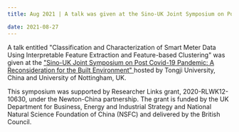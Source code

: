 ```yaml
---
title: Aug 2021 | A talk was given at the Sino-UK Joint Symposium on Post Covid-19 Pandemic: A Reconsideration for the Built Environment.

date: 2021-08-27  
---
```


A talk entitled "Classification and Characterization of Smart Meter Data Using Interpretable Feature Extraction and Feature-based Clustering" was given at the  ["Sino-UK Joint Symposium on Post Covid-19 Pandemic: A Reconsideration for the Built Environment" ](https://www.sujs2021.co.uk/) hosted by Tongji University, China and University of Nottingham, UK. 

This symposium was supported by Researcher Links grant, 2020-RLWK12-10630, under the Newton-China partnership. The grant is funded by the UK Department for Business, Energy and Industrial Strategy and National Natural Science Foundation of China (NSFC) and delivered by the British Council.

